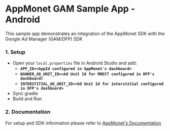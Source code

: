 # AppMonet GAM Sample App - Android

This sample app demonstrates an integration of the AppMonet SDK with the Google Ad Manager (GAM/DFP) SDK

### 1.  Setup

- Open your `local.properties` file in Android Studio and add:
  - **`APP_ID=<AppId configured in AppMonet's dashboard>`**
  - **`BANNER_AD_UNIT_ID=<Ad Unit Id for MRECT configured in DFP's dashboard>`**
  - **`INTERSTITIAL_AD_UNIT_ID=<Ad Unit Id for interstitial configured in DFP's dashboard>`**
- Sync gradle
- Build and Run

### 2.  Documentation

For setup and SDK information please refer to [AppMonet's Documentation](https://docs.appmonet.com/docs/integrate-via-dfp-android)

